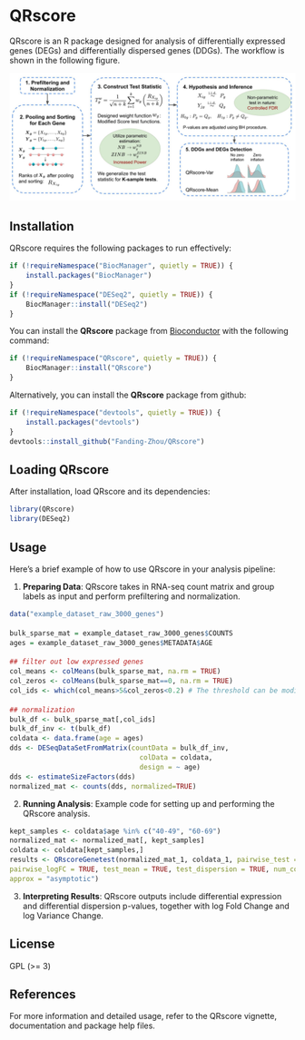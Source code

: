 # QRscore

QRscore is an R package designed for analysis of differentially expressed genes 
(DEGs) and differentially dispersed genes (DDGs). The workflow is shown 
in the following figure.

![Workflow](vignettes/fig1.jpg)

## Installation

QRscore requires the following packages to run effectively:

```r
if (!requireNamespace("BiocManager", quietly = TRUE)) {
    install.packages("BiocManager")
}
if (!requireNamespace("DESeq2", quietly = TRUE)) {
    BiocManager::install("DESeq2")
}
```


You can install the **QRscore** package from 
[Bioconductor](https://bioconductor.org) with the following command:

```r
if (!requireNamespace("QRscore", quietly = TRUE)) {
    BiocManager::install("QRscore")
}
```

Alternatively, you can install the **QRscore** package from github:

```r
if (!requireNamespace("devtools", quietly = TRUE)) {
    install.packages("devtools")
}
devtools::install_github("Fanding-Zhou/QRscore")
```

## Loading QRscore

After installation, load QRscore and its dependencies:

```r
library(QRscore)
library(DESeq2)
```

## Usage

Here’s a brief example of how to use QRscore in your analysis pipeline:

1. **Preparing Data**: QRscore takes in RNA-seq count matrix and group labels 
as input and perform prefiltering and normalization.

```r
data("example_dataset_raw_3000_genes")

bulk_sparse_mat = example_dataset_raw_3000_genes$COUNTS
ages = example_dataset_raw_3000_genes$METADATA$AGE

## filter out low expressed genes
col_means <- colMeans(bulk_sparse_mat, na.rm = TRUE)
col_zeros <- colMeans(bulk_sparse_mat==0, na.rm = TRUE)
col_ids <- which(col_means>5&col_zeros<0.2) # The threshold can be modified

## normalization
bulk_df <- bulk_sparse_mat[,col_ids]
bulk_df_inv <- t(bulk_df)
coldata <- data.frame(age = ages)
dds <- DESeqDataSetFromMatrix(countData = bulk_df_inv,
                                colData = coldata,
                                design = ~ age)
dds <- estimateSizeFactors(dds)
normalized_mat <- counts(dds, normalized=TRUE)
```

2. **Running Analysis**: Example code for setting up and performing the QRscore 
analysis.

```r
kept_samples <- coldata$age %in% c("40-49", "60-69")
normalized_mat <- normalized_mat[, kept_samples]
coldata <- coldata[kept_samples,]
results <- QRscoreGenetest(normalized_mat_1, coldata_1, pairwise_test = TRUE,
pairwise_logFC = TRUE, test_mean = TRUE, test_dispersion = TRUE, num_cores = 4,
approx = "asymptotic")
```

3. **Interpreting Results**: QRscore outputs include differential expression 
and differential dispersion p-values, together with log Fold Change and 
log Variance Change. 


## License

GPL (>= 3)



## References

For more information and detailed usage, refer to the QRscore vignette, 
documentation and package help files.
